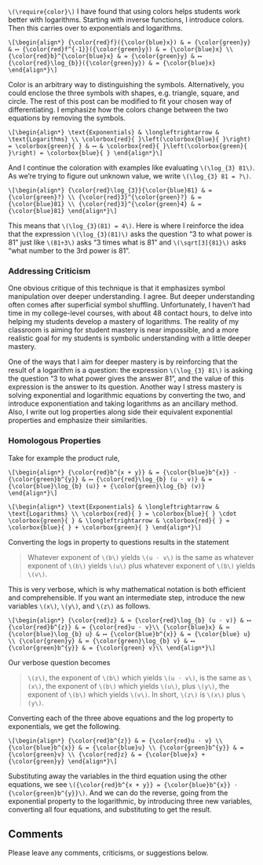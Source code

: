 `\(\require{color}\)`
I have found that using colors helps students work better with logarithms.
Starting with inverse functions, I introduce colors. Then this carries over to
exponentials and logarithms.

`\[\begin{align*}
  {\color{red}f}({\color{blue}x}) & = {\color{green}y} &
    ⟷ {\color{red}f^{-1}}({\color{green}y}) & = {\color{blue}x} \\
  {\color{red}b}^{\color{blue}x} & = {\color{green}y} &
    ⟷ {\color{red}\log_{b}}({\color{green}y}) & = {\color{blue}x}
\end{align*}\]`

Color is an arbitrary way to distinguishing the symbols. Alternatively, you
could enclose the three symbols with shapes, e.g. triangle, square, and circle.
The rest of this post can be modified to fit your chosen way of differentiating.
I emphasize how the colors change between the two equations by removing the
symbols.

`\[\begin{align*}
  \text{Exponentials} & \longleftrightarrow & \text{Logarithms} \\
  \colorbox{red}{ }\left(\colorbox{blue}{ }\right)
    = \colorbox{green}{ } &
    ⟷ & \colorbox{red}{ }\left(\colorbox{green}{ }\right)
    = \colorbox{blue}{ }
\end{align*}\]`

And I continue the coloration with examples like evaluating `\(\log_{3} 81\)`.
As we&rsquo;re trying to figure out unknown value, we write
`\(\log_{3} 81 = ?\)`.

`\[\begin{align*}
  {\color{red}\log_{3}}{\color{blue}81} & = {\color{green}?} \\
  {\color{red}3}^{\color{green}?} & = {\color{blue}81} \\
  {\color{red}3}^{\color{green}4} & = {\color{blue}81}
  \end{align*}\]`

This means that `\(\log_{3}(81) = 4\)`. Here is where I reinforce the idea
that the expression `\(\log_{3}(81)\)` asks the question &ldquo;3 to what
power is 81&rdquo; just like `\(81÷3\)` asks &ldquo;3 times what is 81&rdquo;
and `\(\sqrt[3]{81}\)` asks &ldquo;what number to the 3rd power is 81&rdquo;.

### Addressing Criticism ###

One obvious critique of this technique is that it emphasizes symbol
manipulation over deeper understanding. I agree. But deeper understanding often
comes after superficial symbol shuffling. Unfortunately,  I haven&rsquo;t had
time in my college-level courses, with about 48 contact hours, to delve into
helping my students develop a mastery of logarithms. The reality of my
classroom is aiming for student mastery is near impossible, and a more
realistic goal for my students is symbolic understanding with a little deeper
mastery.

One of the ways that I aim for deeper mastery is by reinforcing that the result
of a logarithm is a question: the expression `\(\log_{3} 81\)` is asking the
question &ldquo;3 to what power gives the answer 81&rdquo;, and the value of
this expression is the answer to its question. Another way I stress mastery is
solving exponential and logarithmic equations by converting the two, and
introduce exponentiation and taking logarithms as an ancillary method. Also, I
write out log properties along side their equivalent exponential properties and
emphasize their similarities.

### Homologous Properties ###

Take for example the product rule,

`\[\begin{align*}
  {\color{red}b^{x + y}} &
    = {\color{blue}b^{x}} ⋅ {\color{green}b^{y}} &
    ⟷ {\color{red}\log_{b} (u ⋅ v)} &
    = {\color{blue}\log_{b} (u)} + {\color{green}\log_{b} (v)}
  \end{align*}\]`

`\[\begin{align*}
   \text{Exponentials} & \longleftrightarrow & \text{Logarithms} \\
   \colorbox{red}{ } = \colorbox{blue}{ } \cdot \colorbox{green}{ } &
      \longleftrightarrow & \colorbox{red}{ } = \colorbox{blue}{ } + \colorbox{green}{ }
   \end{align*}\]`

Converting the logs in property to questions results in the statement

>  Whatever exponent of `\(b\)` yields `\(u ⋅ v\)` is the same as
>  whatever exponent of `\(b\)` yields `\(u\)` plus whatever exponent of `\(b\)`
>  yields `\(v\)`.

This is very verbose, which is why mathematical notation is both efficient and
comprehensible. If you want an intermediate step, introduce the new variables
`\(x\)`, `\(y\)`, and `\(z\)` as follows.

`\[\begin{align*}
  {\color{red}z} & ≔ {\color{red}\log_{b} (u ⋅ v)} & ⟷ {\color{red}b^{z}} & = {\color{red}u ⋅ v}\\
  {\color{blue}x} & ≔ {\color{blue}\log_{b} u} & ⟷ {\color{blue}b^{x}} & = {\color{blue} u} \\
  {\color{green}y} & ≔ {\color{green}\log_{b} v} & ⟷ {\color{green}b^{y}} & = {\color{green} v}\\
  \end{align*}\]`

Our verbose question becomes

> `\(z\)`, the exponent of `\(b\)` which yields `\(u ⋅ v\)`, is the same as
> `\(x\)`, the exponent of `\(b\)` which yields `\(u\)`, plus `\(y\)`, the
> exponent of `\(b\)` which yields `\(v\)`. In short, `\(z\)` is `\(x\)` plus
> `\(y\)`.

Converting each of the three above equations and the log property to
exponentials, we get the following.

`\[\begin{align*}
  {\color{red}b^{z}} & = {\color{red}u ⋅ v} \\
  {\color{blue}b^{x}} & = {\color{blue}u} \\
  {\color{green}b^{y}} & = {\color{green}v} \\
  {\color{red}z} & = {\color{blue}x} + {\color{green}y}
  \end{align*}\]`

Substituting away the variables in the third equation using the other equations,
we see
`\({\color{red}b^{x + y}} = {\color{blue}b^{x}} ⋅ {\color{green}b^{y}}\)`.
And we can do the reverse, going from the exponential property to the
logarithmic, by introducing three new variables, converting all four equations,
and substituting to get the result.

## Comments ##

Please leave any comments, criticisms, or suggestions below.

